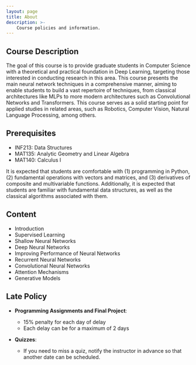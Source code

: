 ```yaml
---
layout: page
title: About
description: >-
    Course policies and information.
---
```


## Course Description

The goal of this course is to provide graduate students in Computer Science with a theoretical and practical foundation in Deep Learning, targeting those interested in conducting research in this area. This course presents the main neural network techniques in a comprehensive manner, aiming to enable students to build a vast repertoire of techniques, from classical architectures like MLPs to more modern architectures such as Convolutional Networks and Transformers. This course serves as a solid starting point for applied studies in related areas, such as Robotics, Computer Vision, Natural Language Processing, among others.

## Prerequisites

- INF213: Data Structures
- MAT135: Analytic Geometry and Linear Algebra
- MAT140: Calculus I

It is expected that students are comfortable with (1) programming in Python, (2) fundamental operations with vectors and matrices, and (3) derivatives of composite and multivariable functions. Additionally, it is expected that students are familiar with fundamental data structures, as well as the classical algorithms associated with them.

## Content

- ⁠Introduction 
- ⁠Supervised Learning
- ⁠Shallow Neural Networks
- ⁠Deep Neural Networks
- ⁠Improving Performance of Neural Networks
- ⁠Recurrent Neural Networks
- ⁠Convolutional Neural Networks
- ⁠Attention Mechanisms
- ⁠Generative Models

## Late Policy

- **Programming Assignments and Final Project**:
    - 15% penalty for each day of delay
    - Each delay can be for a maximum of 2 days

- **Quizzes**:
    - If you need to miss a quiz, notify the instructor in advance so that another date can be scheduled.